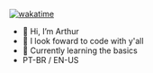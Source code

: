 [![wakatime](https://wakatime.com/badge/user/018d141a-cacf-4457-af1d-51cb8edba7a9.svg)](https://wakatime.com/@018d141a-cacf-4457-af1d-51cb8edba7a9)
- 👋 Hi, I’m Arthur
- 👀 I look foward to code with y'all
- 🌱 Currently learning the basics
- PT-BR / EN-US
<!---
ArthurResendeC/ArthurResendeC is a ✨ special ✨ repository because its `README.md` (this file) appears on your GitHub profile.
You can click the Preview link to take a look at your changes.
--->
